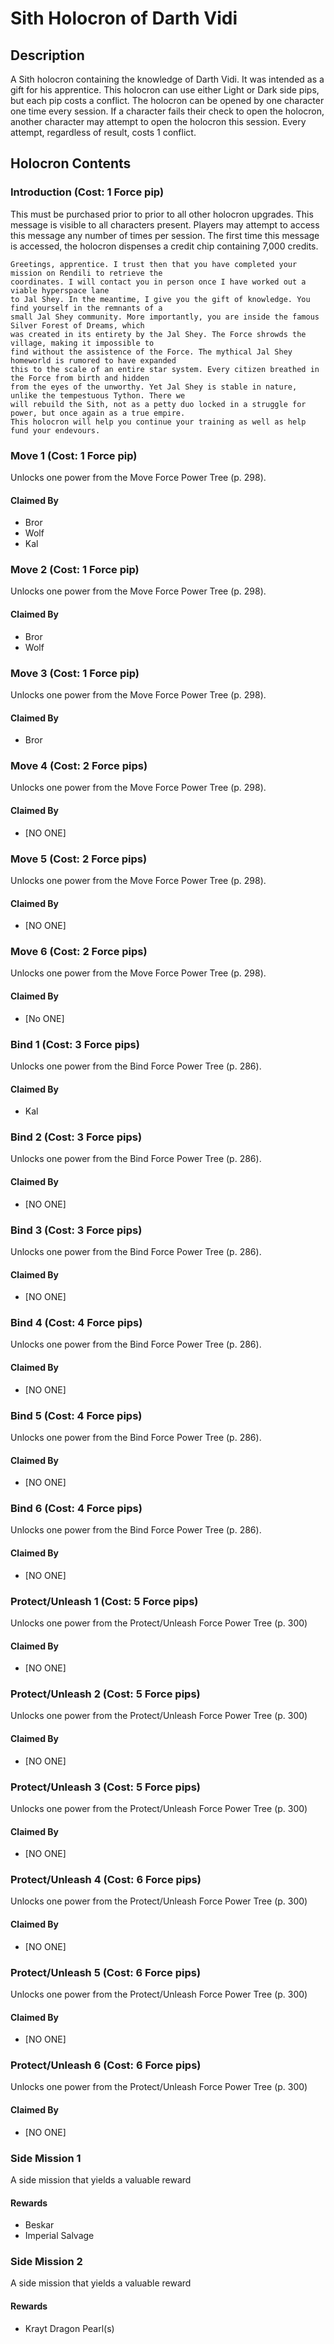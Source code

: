 # Sith Holocron of Darth Vidi

## Description
A Sith holocron containing the knowledge of Darth Vidi. It was intended as a gift for his apprentice.
This holocron can use either Light or Dark side pips, but each pip costs a conflict. The holocron can be opened by one character one time
every session. If a character fails their check to open the holocron, another character may attempt to open the
holocron this session. Every attempt, regardless of result, costs 1 conflict.

## Holocron Contents
### Introduction (Cost: 1 Force pip)
This must be purchased prior to prior to all other holocron upgrades. This message is visible to all characters present.
Players may attempt to access this message any number of times per session. The first time this message is accessed,
the holocron dispenses a credit chip containing 7,000 credits.

```
Greetings, apprentice. I trust then that you have completed your mission on Rendili to retrieve the 
coordinates. I will contact you in person once I have worked out a viable hyperspace lane
to Jal Shey. In the meantime, I give you the gift of knowledge. You find yourself in the remnants of a
small Jal Shey community. More importantly, you are inside the famous Silver Forest of Dreams, which
was created in its entirety by the Jal Shey. The Force shrowds the village, making it impossible to
find without the assistence of the Force. The mythical Jal Shey homeworld is rumored to have expanded
this to the scale of an entire star system. Every citizen breathed in the Force from birth and hidden
from the eyes of the unworthy. Yet Jal Shey is stable in nature, unlike the tempestuous Tython. There we 
will rebuild the Sith, not as a petty duo locked in a struggle for power, but once again as a true empire.
This holocron will help you continue your training as well as help fund your endevours.
```

### Move 1 (Cost: 1 Force pip)
Unlocks one power from the Move Force Power Tree (p. 298).
#### Claimed By
* Bror
* Wolf
* Kal

### Move 2 (Cost: 1 Force pip)
Unlocks one power from the Move Force Power Tree (p. 298).
#### Claimed By
* Bror
* Wolf

### Move 3 (Cost: 1 Force pip)
Unlocks one power from the Move Force Power Tree (p. 298).
#### Claimed By
* Bror

### Move 4 (Cost: 2 Force pips)
Unlocks one power from the Move Force Power Tree (p. 298).
#### Claimed By
* [NO ONE]

### Move 5 (Cost: 2 Force pips)
Unlocks one power from the Move Force Power Tree (p. 298).
#### Claimed By
* [NO ONE]

### Move 6 (Cost: 2 Force pips)
Unlocks one power from the Move Force Power Tree (p. 298).
#### Claimed By
* [No ONE]

### Bind 1 (Cost: 3 Force pips)
Unlocks one power from the Bind Force Power Tree (p. 286).
#### Claimed By
* Kal

### Bind 2 (Cost: 3 Force pips)
Unlocks one power from the Bind Force Power Tree (p. 286).
#### Claimed By
* [NO ONE]

### Bind 3 (Cost: 3 Force pips)
Unlocks one power from the Bind Force Power Tree (p. 286).
#### Claimed By
* [NO ONE]

### Bind 4 (Cost: 4 Force pips)
Unlocks one power from the Bind Force Power Tree (p. 286).
#### Claimed By
* [NO ONE]

### Bind 5 (Cost: 4 Force pips)
Unlocks one power from the Bind Force Power Tree (p. 286).
#### Claimed By
* [NO ONE]

### Bind 6 (Cost: 4 Force pips)
Unlocks one power from the Bind Force Power Tree (p. 286).
#### Claimed By
* [NO ONE]

### Protect/Unleash 1 (Cost: 5 Force pips)
Unlocks one power from the Protect/Unleash Force Power Tree (p. 300)
#### Claimed By
* [NO ONE]

### Protect/Unleash 2 (Cost: 5 Force pips)
Unlocks one power from the Protect/Unleash Force Power Tree (p. 300)
#### Claimed By
* [NO ONE]

### Protect/Unleash 3 (Cost: 5 Force pips)
Unlocks one power from the Protect/Unleash Force Power Tree (p. 300)
#### Claimed By
* [NO ONE]

### Protect/Unleash 4 (Cost: 6 Force pips)
Unlocks one power from the Protect/Unleash Force Power Tree (p. 300)
#### Claimed By
* [NO ONE]

### Protect/Unleash 5 (Cost: 6 Force pips)
Unlocks one power from the Protect/Unleash Force Power Tree (p. 300)
#### Claimed By
* [NO ONE]

### Protect/Unleash 6 (Cost: 6 Force pips)
Unlocks one power from the Protect/Unleash Force Power Tree (p. 300)
#### Claimed By
* [NO ONE]

### Side Mission 1
A side mission that yields a valuable reward
#### Rewards
* Beskar
* Imperial Salvage

### Side Mission 2
A side mission that yields a valuable reward
#### Rewards
* Krayt Dragon Pearl(s)
